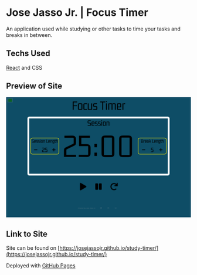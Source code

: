 # Jose Jasso Jr. | Focus Timer

An application used while studying or other tasks to time your tasks and breaks in between.

## Techs Used

[React](https://reactjs.org) and CSS

## Preview of Site

![Screenshot of Page](src/Study-Timer-Screenshot.png)

## Link to Site
Site can be found on [https://josejassojr.github.io/study-timer/](https://josejassojr.github.io/study-timer/) 

Deployed with [GitHub Pages](https://pages.github.com/)

